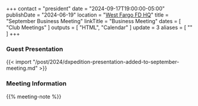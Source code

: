 +++
contact = "president"
date = "2024-09-17T19:00:00-05:00"
publishDate = "2024-06-19"
location = "[West Fargo FD HQ](/places/west-fargo-fire-department-headquarters/)"
title = "September Business Meeting"
linkTitle = "Business Meeting"
dates = [ "Club Meetings" ]
outputs = [ "HTML", "Calendar" ]
update = 3
aliases = [ "" ]
+++
### Guest Presentation

{{< import "/post/2024/dxpedition-presentation-added-to-september-meeting.md" >}}

### Meeting Information

{{% meeting-note %}}
